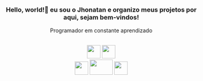 <div align=center> 
    <h3>Hello, world!👋 eu sou o Jhonatan e organizo meus projetos por aqui, sejam bem-vindos!</h3>
    <p>Programador em constante aprendizado</p>
</div>


##

<div align=center>
    <img src="https://cdn.jsdelivr.net/gh/devicons/devicon@latest/icons/javascript/javascript-original.svg" height=35 /> 
    <img src="https://cdn.jsdelivr.net/gh/devicons/devicon@latest/icons/typescript/typescript-original.svg" height=35 /><br>
    <img src="https://cdn.jsdelivr.net/gh/devicons/devicon@latest/icons/react/react-original-wordmark.svg" height=35 /> 
    <img src="https://cdn.jsdelivr.net/gh/devicons/devicon@latest/icons/nodejs/nodejs-plain-wordmark.svg" height=40 width=60/>
    <img src="https://cdn.jsdelivr.net/gh/devicons/devicon@latest/icons/azuresqldatabase/azuresqldatabase-original.svg" height=35 />
</div>

<!--  <div align=center>
      
  [![Top Langs](https://github-readme-stats.vercel.app/api/top-langs/?username=jhonny-sts&theme=react)](https://github.com/jhonny-sts/github-readme-stats)
  
  </div>
          
          


<!--
**jhonny-sts/jhonny-sts** is a ✨ _special_ ✨ repository because its `README.md` (this file) appears on your GitHub profile.

Here are some ideas to get you started:

- 🔭 I’m currently working on ...
- 🌱 I’m currently learning ...
- 👯 I’m looking to collaborate on ...
- 🤔 I’m looking for help with ...
- 💬 Ask me about ...
- 📫 How to reach me: ...
- 😄 Pronouns: ...
- ⚡ Fun fact: ...
-->
